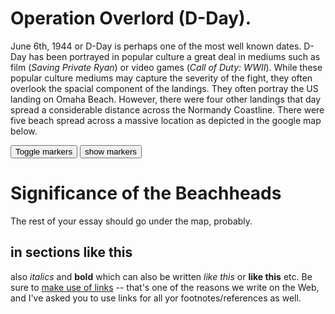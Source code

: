 # Operation Overlord (D-Day).
June 6th, 1944 or D-Day is perhaps one of the most well known dates. D-Day has been portrayed in popular culture a great deal in mediums such as film (*Saving Private Ryan*) or video games (*Call of Duty: WWII*). While these popular culture mediums may capture the severity of the fight, they often overlook the spacial component of the landings. They often portray the US landing on Omaha Beach. However, there were four other landings that day spread a considerable distance across the Normandy Coastline. There were five beach spread across a massive location as depicted in the google map below. 
<div class="markers">
  <!-- these buttons hide/show all the markers  -->
  <!-- to hide/show blue or red markers instead, change my_markers below to blue_markers
       to red_markers.  If you have defined your own color (or other) arrays, use those instead -->
  <button onclick="toggleMarkers(my_markers, my_map)" class="rounded" id="hide">Toggle markers</button>
  <button onclick="showMarkers(my_markers, my_map)" id="show"> show markers</button>
</div>
  <div id="mapcontainer">
    <div id="map_canvas"></div>
  </div>
  <div id="map_legend"></div>
</div>

# Significance of the Beachheads

The rest of your essay should go under the map, probably.

## in sections like this
also _italics_ and __bold__ which can also be written *like this* or **like this**
etc. Be sure to [make use of links](http://digital.hackinghistory.ca) -- that's one of the reasons we write on the Web, and I've asked you to use links for all yor footnotes/references as well.  
